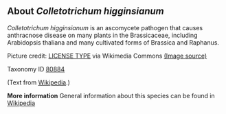 **About *Colletotrichum higginsianum***
-------------------------
*Colletotrichum higginsianum* is an ascomycete pathogen that causes 
anthracnose disease on many plants in the Brassicaceae, including 
Arabidopsis thaliana and many cultivated forms of Brassica and 
Raphanus.


Picture credit: [LICENSE TYPE]() via Wikimedia Commons [(Image source)]()

Taxonomy ID [80884](https://www.uniprot.org/taxonomy/80884)

(Text from [Wikipedia](https://en.wikipedia.org/).)

**More information**
General information about this species can be found in [Wikipedia](https://en.wikipedia.org/wiki/Colletotrichum_higginsianum)
